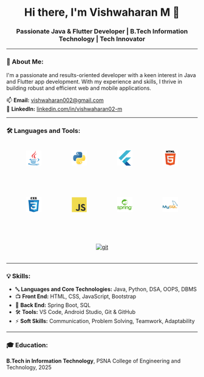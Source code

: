 <h1 align="center">Hi there, I'm Vishwaharan M 👋</h1>
<h3 align="center">Passionate Java & Flutter Developer | B.Tech Information Technology | Tech Innovator</h3>

---

### 🔭 About Me:
I'm a passionate and results-oriented developer with a keen interest in Java and Flutter app development. With my experience and skills, I thrive in building robust and efficient web and mobile applications.

📫 **Email:** [vishwaharan002@gmail.com](mailto:vishwaharan002@gmail.com)  
💼 **LinkedIn:** [linkedin.com/in/vishwaharan02-m](https://www.linkedin.com/in/vishwaharan02-m/)

---

### 🛠 Languages and Tools:
<p style="display: flex; justify-content: center; gap: 40px; flex-wrap: wrap;">
  <a href="https://www.java.com/" target="_blank" rel="noreferrer">
    <img src="https://raw.githubusercontent.com/devicons/devicon/master/icons/java/java-original.svg" alt="java" width="40" height="40" style="margin: 20px;"/>
  </a>
  <a href="https://www.python.org/" target="_blank" rel="noreferrer">
    <img src="https://raw.githubusercontent.com/devicons/devicon/master/icons/python/python-original.svg" alt="python" width="40" height="40" style="margin: 20px;"/>
  </a>
  <a href="https://flutter.dev/" target="_blank" rel="noreferrer">
    <img src="https://raw.githubusercontent.com/devicons/devicon/master/icons/flutter/flutter-original.svg" alt="flutter" width="40" height="40" style="margin: 20px;"/>
  </a>
  <a href="https://www.w3.org/html/" target="_blank" rel="noreferrer">
    <img src="https://raw.githubusercontent.com/devicons/devicon/master/icons/html5/html5-original-wordmark.svg" alt="html5" width="40" height="40" style="margin: 20px;"/>
  </a>
  <a href="https://www.w3schools.com/css/" target="_blank" rel="noreferrer">
    <img src="https://raw.githubusercontent.com/devicons/devicon/master/icons/css3/css3-original-wordmark.svg" alt="css3" width="40" height="40" style="margin: 20px;"/>
  </a>
  <a href="https://developer.mozilla.org/en-US/docs/Web/JavaScript" target="_blank" rel="noreferrer">
    <img src="https://raw.githubusercontent.com/devicons/devicon/master/icons/javascript/javascript-original.svg" alt="javascript" width="40" height="40" style="margin: 20px;"/>
  </a>
  <a href="https://spring.io/projects/spring-boot" target="_blank" rel="noreferrer">
    <img src="https://raw.githubusercontent.com/devicons/devicon/master/icons/spring/spring-original-wordmark.svg" alt="spring-boot" width="40" height="40" style="margin: 20px;"/>
  </a>
  <a href="https://www.mysql.com/" target="_blank" rel="noreferrer">
    <img src="https://raw.githubusercontent.com/devicons/devicon/master/icons/mysql/mysql-original-wordmark.svg" alt="mysql" width="40" height="40" style="margin: 20px;"/>
  </a>
    <a href="https://git-scm.com/" target="_blank" rel="noreferrer">
    <img src="https://www.vectorlogo.zone/logos/git-scm/git-scm-icon.svg" alt="git" width="40" height="40" style="margin: 20px;"/>
  </a>
</p>

---

### 💡 Skills:
- 🔤 **Languages and Core Technologies:** Java, Python, DSA, OOPS, DBMS
- 📺 **Front End:** HTML, CSS, JavaScript, Bootstrap
- 🧵 **Back End:** Spring Boot, SQL
- 🛠️ **Tools:** VS Code, Android Studio, Git & GitHub
- ⚡ **Soft Skills:** Communication, Problem Solving, Teamwork, Adaptability

---

### 🎓 Education:
**B.Tech in Information Technology**, PSNA College of Engineering and Technology, 2025
